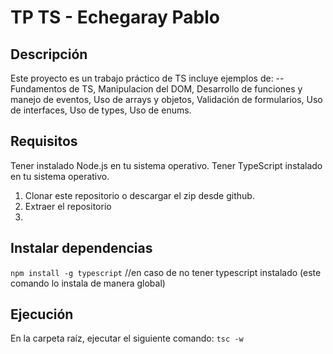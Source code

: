 # TP TS - Echegaray Pablo

## Descripción

Este proyecto es un trabajo práctico de TS incluye ejemplos de:
--Fundamentos de TS, Manipulacion del DOM, Desarrollo de funciones y manejo de eventos, Uso de arrays y objetos, Validación de formularios, Uso de interfaces, Uso de types, Uso de enums.
## Requisitos
Tener instalado Node.js en tu sistema operativo.
Tener TypeScript instalado en tu sistema operativo.

1. Clonar este repositorio o descargar el zip desde github.
2. Extraer el repositorio
3.
## Instalar dependencias
```npm install -g typescript``` //en caso de no tener typescript instalado (este comando lo instala de manera global)
## Ejecución
En la carpeta raíz, ejecutar el siguiente comando:
```tsc -w```
